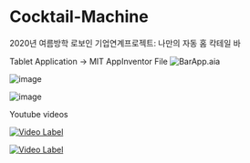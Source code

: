 # Cocktail-Machine
2020년 여름방학 로보인 기업연계프로젝트: 나만의 자동 홈 칵테일 바

Tablet Application -> MIT AppInventor File ![BarApp.aia](https://github.com/jellyho/Cocktail_Machine/blob/master/BarApp.aia)

![image](https://github.com/user-attachments/assets/17eeb20e-f029-46dc-806f-50b6692c269b)

![image](https://github.com/user-attachments/assets/2cfdeb8d-f185-477c-95ef-53fd990ae43f)

Youtube videos

[![Video Label](http://img.youtube.com/vi/UzP93zz1Z04/0.jpg)](https://youtu.be/UzP93zz1Z04)

[![Video Label](http://img.youtube.com/vi/WDx_s1yMPXY/0.jpg)](https://youtu.be/WDx_s1yMPXY)

